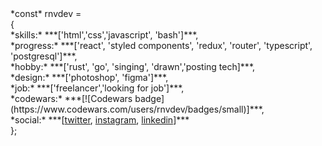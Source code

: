 <div>*const* rnvdev =</div> {<br>
  *skills:* ***['html','css','javascript', 'bash']***,<br>
  *progress:* ***['react', 'styled components', 'redux', 'router', 'typescript', 'postgresql']***,<br>
  *hobby:* ***['rust', 'go', 'singing', 'drawn','posting tech]***,<br>
  *design:* ***['photoshop', 'figma']***,<br>
  *job:* ***['freelancer','looking for job']***,<br>
  *codewars:* ***[![Codewars badge](https://www.codewars.com/users/rnvdev/badges/small)]***,<br>
  *social:* ***[<a href="https://www.twitter.com/rnvdev">twitter</a>, <a href="https://www.instagram.com/rnvdev">instagram</a>, <a href="https://www.linkedin.com/in/rnvdev">linkedin</a>]***<br>
};
